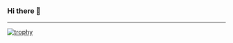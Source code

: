 ### Hi there 👋

----------------------
[![trophy](https://github-profile-trophy.vercel.app/?username=asmaa3107)](https://github.com/ryo-ma/github-profile-trophy)

